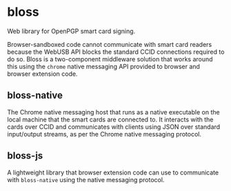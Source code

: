 # bloss

Web library for OpenPGP smart card signing.

Browser-sandboxed code cannot communicate with smart card readers because
the WebUSB API blocks the standard CCID connections required to do so. Bloss
is a two-component middleware solution that works around this using the
`chrome` native messaging API provided to browser and browser extension code.

## bloss-native

The Chrome native messaging host that runs as a native executable on the local
machine that the smart cards are connected to. It interacts with the cards over
CCID and communicates with clients using JSON over standard input/output
streams, as per the Chrome native messaging protocol.

## bloss-js

A lightweight library that browser extension code can use to communicate with
`bloss-native` using the native messaging protocol.
